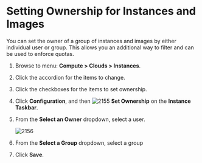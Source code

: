 # Setting Ownership for Instances and Images

You can set the owner of a group of instances and images
by either individual user or group. This allows you an
additional way to filter and can be used to enforce
quotas.

1. Browse to menu: **Compute > Clouds > Instances**.

2. Click the accordion for the items to change.

3. Click the checkboxes for the items to set ownership.

4. Click **Configuration**, and then
   ![2155](../images/2155.png) **Set Ownership**
   on the **Instance Taskbar**.

5. From the **Select an Owner** dropdown, select a user.

    ![2156](../images/2156.png)

6. From the **Select a Group** dropdown, select a group

7. Click **Save**.
